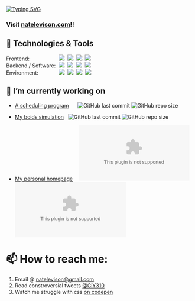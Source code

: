[![Typing SVG](https://readme-typing-svg.herokuapp.com?font=Open+Sans&duration=1500&pause=1000&color=ffffff&vCenter=true&width=435&lines=%F0%9F%91%8B+Hello;%F0%9F%98%84+I+am+Nate+Levison+;%F0%9F%91%A8%E2%80%8D%F0%9F%92%BB+Full+Stack+Programmer;%F0%9F%97%9D+2y+Java+and+W2+experience;%F0%9F%A5%A3+Mac+and+Cheese+Enthusiast)](https://git.io/typing-svg)
### Visit [natelevison.com](https://natelevison.com)!!

## 🔧 Technologies & Tools
Frontend:&nbsp;&nbsp;&nbsp;&nbsp;&nbsp;&nbsp;&nbsp;&nbsp;&nbsp;&nbsp;&nbsp;&nbsp;&nbsp;&nbsp;&nbsp;&nbsp;&nbsp;&nbsp;&nbsp;
![](https://img.shields.io/badge/-JavaScript-c2bc00?logo=JavaScript)&nbsp;
![](https://img.shields.io/badge/-HTML-ff995e?logo=HTML5)&nbsp;
![](https://img.shields.io/badge/-CSS3-5ea1ff?logo=CSS3&logoColor=0082c3)&nbsp;
![](https://img.shields.io/badge/-Svelte-df793e?logo=Svelte)&nbsp;
<br>
Backend / Software:&nbsp;
![](https://img.shields.io/badge/-Java-ff7569?logo=OpenJDK)&nbsp;
![](https://img.shields.io/badge/-Python-2db345?logo=Python)&nbsp;
![](https://img.shields.io/badge/-node.js-66d97a?logo=node.js)&nbsp;
![](https://img.shields.io/badge/-nginx-3a8855?logo=nginx)&nbsp;
<br>
Environment:&nbsp;&nbsp;&nbsp;&nbsp;&nbsp;&nbsp;&nbsp;&nbsp;&nbsp;&nbsp;&nbsp;&nbsp;&nbsp;
![](https://img.shields.io/badge/-VSCode-5ea1ff?logo=visual-studio-code&logoColor=blue)&nbsp;
![](https://img.shields.io/badge/-MSVS-a341d1?logo=visual-studio&logoColor=purple)&nbsp;
![](https://img.shields.io/badge/-GitHub-gray?logo=github)&nbsp;
![](https://img.shields.io/badge/-replit-ff995e?logo=replit)&nbsp;

## 🔭 I’m currently working on
  -  [A scheduling program](https://github.com/Cheespeasa1234/LeviSchedule)  &nbsp;&nbsp;&nbsp;&nbsp;
![GitHub last commit](https://img.shields.io/github/last-commit/Cheespeasa1234/LeviSchedule)
![GitHub repo size](https://img.shields.io/github/repo-size/Cheespeasa1234/LeviSchedule)

  -  [My boids simulation](https://github.com/Cheespeasa1234/LeviAntSim) &nbsp;
![GitHub last commit](https://img.shields.io/github/last-commit/Cheespeasa1234/LeviAntSim)
![GitHub repo size](https://img.shields.io/github/repo-size/Cheespeasa1234/LeviAntSim)

  -  [My personal homepage](https://natelevison.com) &nbsp;&nbsp;
![GitHub last commit](https://img.shields.io/github/last-commit/Cheespeasa1234/natelevison.com)
![GitHub repo size](https://img.shields.io/github/repo-size/Cheespeasa1234/natelevison.com)


# 📫 How to reach me:
  1. Email @ [natelevison@gmail.com](mailto:natelevison@gmail.com)
  2. Read constroversial tweets [@CiY310](https://www.twitter.com/CiY310) 
  3. Watch me struggle with css [on codepen](https://codepen.io/ciy310)

